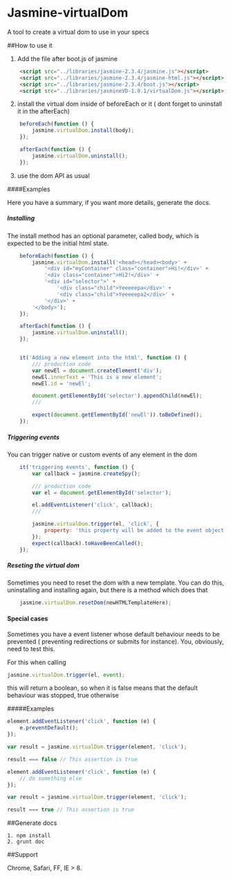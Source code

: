 # Jasmine-virtualDom
A tool to create a virtual dom to use in your specs

##How to use it

1. Add the file after boot.js of jasmine

```html
    <script src="../libraries/jasmine-2.3.4/jasmine.js"></script>
    <script src="../libraries/jasmine-2.3.4/jasmine-html.js"></script>
    <script src="../libraries/jasmine-2.3.4/boot.js"></script>
    <script src="../libraries/jasmineVD-1.0.1/virtualDom.js"></script>
```
2. install the virtual dom inside of beforeEach or it ( dont forget to uninstall it in the afterEach)

```javascript
    beforeEach(function () {
        jasmine.virtualDom.install(body);
    });

    afterEach(function () {
        jasmine.virtualDom.uninstall();
    });
```
3. use the dom API as usual

####Examples
    
Here you have a summary, if you want more details, generate the docs.

##### Installing

The install method has an optional parameter, called body, which is expected to be the initial html state.

```javascript
    beforeEach(function () {
        jasmine.virtualDom.install('<head></head><body>' +
            '<div id="myContainer" class="container">Hi!</div>' +
            '<div class="container">Hi2!</div>' +
            '<div id="selector">' +
                '<div class="child">Yeeeeepa</div>' +
                '<div class="child">Yeeeeepa2</div>' +
            '</div>' +
        '</body>');
    });

    afterEach(function () {
        jasmine.virtualDom.uninstall();
    });


    it('Adding a new element into the html', function () {
        /// production code
        var newEl = document.createElement('div');
        newEl.innerText = 'This is a new element';
        newEl.id = 'newEl';

        document.getElementById('selector').appendChild(newEl);
        ///

        expect(document.getElementById('newEl')).toBeDefined();
    });
```  
##### Triggering events

You can trigger native or custom events of any element in the dom

```javascript
    it('triggering events', function () {
        var callback = jasmine.createSpy();

        /// production code
        var el = document.getElementById('selector');

        el.addEventListener('click', callback);
        ///

        jasmine.virtualDom.trigger(el, 'click', {
            property: 'this property will be added to the event object'
        });
        expect(callback).toHaveBeenCalled();
    });
```  

##### Reseting the virtual dom

Sometimes you need to reset the dom with a new template. You can do this, uninstalling and installing again, but there is a method which does that

```javascript
    jasmine.virtualDom.resetDom(newHTMLTemplateHere);
```  

#### Special cases

Sometimes you have a event listener whose default behaviour needs to be prevented ( preventing redirections or submits for instance). You, obviously, need to test this. 

For this when calling 

```javascript
jasmine.virtualDom.trigger(el, event);
```
this will return a boolean, so when it is false means that the default behaviour was stopped, true otherwise

#####Examples

```javascript
element.addEventListener('click', function (e) {
    e.preventDefault();
});

var result = jasmine.virtualDom.trigger(element, 'click');

result === false // This assertion is true
```

```javascript
element.addEventListener('click', function (e) {
    // do something else
});

var result = jasmine.virtualDom.trigger(element, 'click');

result === true // This assertion is true
```

##Generate docs

    1. npm install
    2. grunt doc

##Support

Chrome, Safari, FF, IE > 8.





